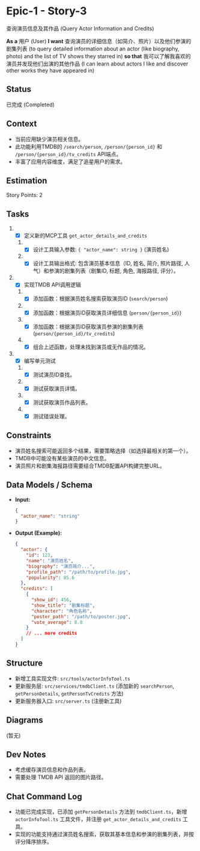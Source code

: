 # Epic-1 - Story-3

查询演员信息及其作品 (Query Actor Information and Credits)

**As a** 用户 (User)
**I want** 查询演员的详细信息（如简介、照片）以及他们参演的剧集列表 (to query detailed information about an actor (like biography, photo) and the list of TV shows they starred in)
**so that** 我可以了解我喜欢的演员并发现他们出演的其他作品 (I can learn about actors I like and discover other works they have appeared in)

## Status

已完成 (Completed)

## Context

- 当前应用缺少演员相关信息。
- 此功能利用TMDB的 `/search/person`, `/person/{person_id}` 和 `/person/{person_id}/tv_credits` API端点。
- 丰富了应用内容维度，满足了追星用户的需求。

## Estimation

Story Points: 2

## Tasks

1.  - [x] 定义新的MCP工具 `get_actor_details_and_credits`
    1.  - [x] 设计工具输入参数: `{ "actor_name": string }` (演员姓名)
    2.  - [x] 设计工具输出格式: 包含演员基本信息（ID, 姓名, 简介, 照片路径, 人气）和参演的剧集列表（剧集ID, 标题, 角色, 海报路径, 评分）。
2.  - [x] 实现TMDB API调用逻辑
    1.  - [x] 添加函数：根据演员姓名搜索获取演员ID (`search/person`)
    2.  - [x] 添加函数：根据演员ID获取演员详细信息 (`person/{person_id}`)
    3.  - [x] 添加函数：根据演员ID获取演员参演的剧集列表 (`person/{person_id}/tv_credits`)
    4.  - [x] 组合上述函数，处理未找到演员或无作品的情况。
3.  - [x] 编写单元测试
    1.  - [x] 测试演员ID查找。
    2.  - [x] 测试获取演员详情。
    3.  - [x] 测试获取演员作品列表。
    4.  - [x] 测试错误处理。

## Constraints

- 演员姓名搜索可能返回多个结果，需要策略选择（如选择最相关的第一个）。
- TMDB中可能没有某些演员的中文信息。
- 演员照片和剧集海报路径需要结合TMDB配置API构建完整URL。

## Data Models / Schema

- **Input:**
  ```json
  {
    "actor_name": "string"
  }
  ```
- **Output (Example):**
  ```json
  {
    "actor": {
      "id": 123,
      "name": "演员姓名",
      "biography": "演员简介...",
      "profile_path": "/path/to/profile.jpg",
      "popularity": 85.6
    },
    "credits": [
      {
        "show_id": 456,
        "show_title": "剧集标题",
        "character": "角色名称",
        "poster_path": "/path/to/poster.jpg",
        "vote_average": 8.8
      }
      // ... more credits
    ]
  }
  ```

## Structure

- 新增工具实现文件: `src/tools/actorInfoTool.ts`
- 更新服务层: `src/services/tmdbClient.ts` (添加新的 `searchPerson`, `getPersonDetails`, `getPersonTvCredits` 方法)
- 更新服务器入口: `src/server.ts` (注册新工具)

## Diagrams

(暂无)

## Dev Notes

- 考虑缓存演员信息和作品列表。
- 需要处理 TMDB API 返回的图片路径。

## Chat Command Log

- 功能已完成实现，已添加 `getPersonDetails` 方法到 `tmdbClient.ts`，新增 `actorInfoTool.ts` 工具文件，并注册 `get_actor_details_and_credits` 工具。
- 实现的功能支持通过演员姓名搜索，获取其基本信息和参演的剧集列表，并按评分降序排序。 